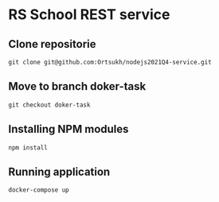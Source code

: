 # RS School REST service

## Clone repositorie
```
git clone git@github.com:Ortsukh/nodejs2021Q4-service.git
```
## Move to branch doker-task
```
git checkout doker-task
```
## Installing NPM modules

```
npm install
```

## Running application

```
docker-compose up       
```